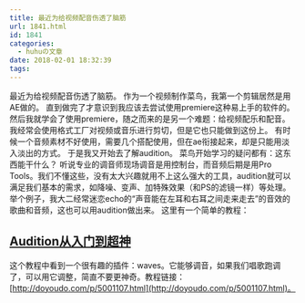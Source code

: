 ```yaml
---
title: 最近为给视频配音伤透了脑筋
url: 1841.html
id: 1841
categories:
  - huhuの文章
date: 2018-02-01 18:32:39
tags:
---
```


最近为给视频配音伤透了脑筋。 作为一个视频制作菜鸟，我第一个剪辑居然是用AE做的。 直到做完了才意识到我应该去尝试使用premiere这种易上手的软件的。 然后我就学会了使用premiere，随之而来的是另一个难题：给视频配乐和配音。 我经常会使用格式工厂对视频或音乐进行剪切，但是它也只能做到这份上。 有时候一个音频素材不好使用，需要几个搭配使用，但在ae衔接起来，却是只能用淡入淡出的方式。 于是我又开始去了解audition。 菜鸟开始学习的疑问都有：这东西能干什么？ 听说专业的调音师现场调音是用控制台，而音频后期是用Pro Tools。我们不懂这些，没有太大兴趣就用不上这么强大的工具，audition就可以满足我们基本的需求，如降噪、变声、加特殊效果（和PS的滤镜一样）等处理。 举个例子，我大二经常迷恋echo的“声音能在左耳和右耳之间走来走去”的音效的歌曲和音频，这也可以用audition做出来。 这里有一个简单的教程：

[Audition从入门到超神](http://doyoudo.com/learn/Au_Basic)
---------------------------------------------------

这个教程中看到一个很有趣的插件：waves。它能够调音，如果我们唱歌跑调了，可以用它调整，简直不要更神奇。教程链接：[http://doyoudo.com/p/5001107.html](http://doyoudo.com/p/5001107.html)。